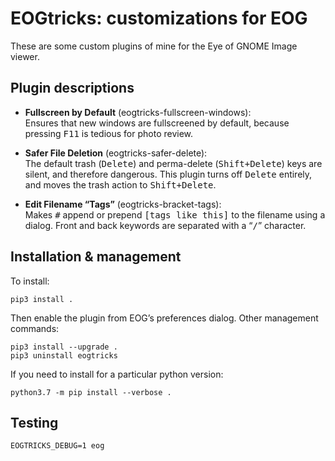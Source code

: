 # EOGtricks: customizations for EOG

These are some custom plugins of mine for the Eye of GNOME Image viewer.

## Plugin descriptions

* **Fullscreen by Default** (eogtricks-fullscreen-windows):  
  Ensures that new windows are fullscreened by default,
  because pressing <kbd>F11</kbd> is tedious for photo review.

* **Safer File Deletion** (eogtricks-safer-delete):  
  The default trash (<kbd>Delete</kbd>)
  and perma-delete (<kbd>Shift+Delete</kbd>) keys are silent,
  and therefore dangerous.
  This plugin turns off <kbd>Delete</kbd> entirely,
  and moves the trash action to <kbd>Shift+Delete</kbd>.

* **Edit Filename “Tags”** (eogtricks-bracket-tags):  
  Makes <kbd>#</kbd> append or prepend <samp>[tags like this]</samp>
  to the filename using a dialog.
  Front and back keywords are separated with a “<samp>/</samp>”
  character.

## Installation & management

To install:

    pip3 install .

Then enable the plugin from EOG’s preferences dialog.
Other management commands:

    pip3 install --upgrade .
    pip3 uninstall eogtricks

If you need to install for a particular python version:

    python3.7 -m pip install --verbose .

## Testing

    EOGTRICKS_DEBUG=1 eog
